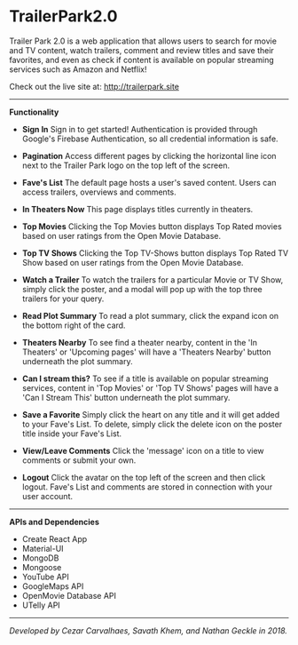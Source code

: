 # TrailerPark2.0

Trailer Park 2.0 is a web application that allows users to search for movie and TV content, watch trailers, comment and review titles and save their favorites, and even as check if content is available on popular streaming services such as Amazon and Netflix!

Check out the live site at: http://trailerpark.site

---

**Functionality**

- **Sign In**
Sign in to get started! Authentication is provided through Google's Firebase Authentication, so all credential information is safe.

- **Pagination**
Access different pages by clicking the horizontal line icon next to the Trailer Park logo on the top left of the screen. 

- **Fave's List**
The default page hosts a user's saved content. Users can access trailers, overviews and comments.

- **In Theaters Now**
This page displays titles currently in theaters. 

- **Top Movies**
Clicking the Top Movies button displays Top Rated movies based on user ratings from the Open Movie Database. 

- **Top TV Shows**
Clicking the Top TV-Shows button displays Top Rated TV Show based on user ratings from the Open Movie Database. 

- **Watch a Trailer**
To watch the trailers for a particular Movie or TV Show, simply click the poster, and a modal will pop up with the top three trailers for your query. 

- **Read Plot Summary**
To read a plot summary, click the expand icon on the bottom right of the card.

- **Theaters Nearby**
To see find a theater nearby, content in the 'In Theaters' or 'Upcoming pages' will have a 'Theaters Nearby' button underneath the plot summary. 

- **Can I stream this?**
To see if a title is available on popular streaming services, content in 'Top Movies' or 'Top TV Shows' pages will have a 'Can I Stream This' button underneath the plot summary. 

- **Save a Favorite**
Simply click the heart on any title and it will get added to your Fave's List. To delete, simply click the delete icon on the poster title inside your Fave's List.

- **View/Leave Comments**
Click the 'message' icon on a title to view comments or submit your own. 

- **Logout**
Click the avatar on the top left of the screen and then click logout. Fave's List and comments are stored in connection with your user account. 

---

**APIs and Dependencies**
- Create React App
- Material-UI
- MongoDB
- Mongoose
- YouTube API
- GoogleMaps API
- OpenMovie Database API
- UTelly API

---

*Developed by Cezar Carvalhaes, Savath Khem, and Nathan Geckle in 2018.*

